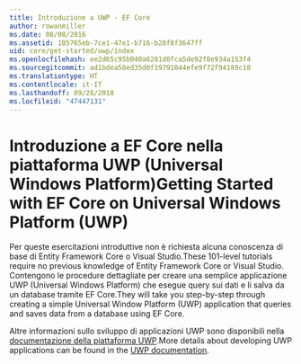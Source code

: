 ```yaml
---
title: Introduzione a UWP - EF Core
author: rowanmiller
ms.date: 08/08/2016
ms.assetid: 105765eb-7ce1-47e1-b716-b28f8f3647ff
uid: core/get-started/uwp/index
ms.openlocfilehash: ee2d65c95b040a6281d0fca5de92f0e934a153f4
ms.sourcegitcommit: ad1bdea58ed35d0f19791044efe9f72f94189c18
ms.translationtype: HT
ms.contentlocale: it-IT
ms.lasthandoff: 09/28/2018
ms.locfileid: "47447131"
---
```

# <a name="getting-started-with-ef-core-on-universal-windows-platform-uwp"></a><span data-ttu-id="69b83-102">Introduzione a EF Core nella piattaforma UWP (Universal Windows Platform)</span><span class="sxs-lookup"><span data-stu-id="69b83-102">Getting Started with EF Core on Universal Windows Platform (UWP)</span></span>

<span data-ttu-id="69b83-103">Per queste esercitazioni introduttive non è richiesta alcuna conoscenza di base di Entity Framework Core o Visual Studio.</span><span class="sxs-lookup"><span data-stu-id="69b83-103">These 101-level tutorials require no previous knowledge of Entity Framework Core or Visual Studio.</span></span> <span data-ttu-id="69b83-104">Contengono le procedure dettagliate per creare una semplice applicazione UWP (Universal Windows Platform) che esegue query sui dati e li salva da un database tramite EF Core.</span><span class="sxs-lookup"><span data-stu-id="69b83-104">They will take you step-by-step through creating a simple Universal Window Platform (UWP) application that queries and saves data from a database using EF Core.</span></span>

<span data-ttu-id="69b83-105">Altre informazioni sullo sviluppo di applicazioni UWP sono disponibili nella [documentazione della piattaforma UWP](https://docs.microsoft.com/windows/uwp/develop/).</span><span class="sxs-lookup"><span data-stu-id="69b83-105">More details about developing UWP applications can be found in the [UWP documentation](https://docs.microsoft.com/windows/uwp/develop/).</span></span>
